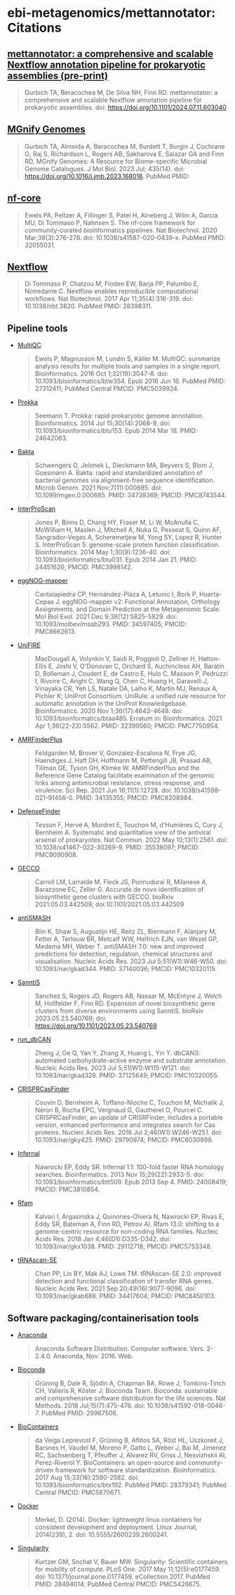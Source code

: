 # ebi-metagenomics/mettannotator: Citations

## [mettannotator: a comprehensive and scalable Nextflow annotation pipeline for prokaryotic assemblies (pre-print)](https://doi.org/10.1101/2024.07.11.603040)

> Gurbich TA, Beracochea M, De Silva NH, Finn RD. mettannotator: a comprehensive and scalable Nextflow annotation pipeline for prokaryotic assemblies. doi: https://doi.org/10.1101/2024.07.11.603040

## [MGnify Genomes](https://pubmed.ncbi.nlm.nih.gov/36806692/)

> Gurbich TA, Almeida A, Beracochea M, Burdett T, Burgin J, Cochrane G, Raj S, Richardson L, Rogers AB, Sakharova E, Salazar GA and Finn RD. MGnify Genomes: A Resource for Biome-specific Microbial Genome Catalogues. J Mol Biol. 2023 Jul; 435(14). doi: https://doi.org/10.1016/j.jmb.2023.168016. PubMed PMID:

## [nf-core](https://pubmed.ncbi.nlm.nih.gov/32055031/)

> Ewels PA, Peltzer A, Fillinger S, Patel H, Alneberg J, Wilm A, Garcia MU, Di Tommaso P, Nahnsen S. The nf-core framework for community-curated bioinformatics pipelines. Nat Biotechnol. 2020 Mar;38(3):276-278. doi: 10.1038/s41587-020-0439-x. PubMed PMID: 32055031.

## [Nextflow](https://pubmed.ncbi.nlm.nih.gov/28398311/)

> Di Tommaso P, Chatzou M, Floden EW, Barja PP, Palumbo E, Notredame C. Nextflow enables reproducible computational workflows. Nat Biotechnol. 2017 Apr 11;35(4):316-319. doi: 10.1038/nbt.3820. PubMed PMID: 28398311.

## Pipeline tools

- [MultiQC](https://pubmed.ncbi.nlm.nih.gov/27312411/)

  > Ewels P, Magnusson M, Lundin S, Käller M. MultiQC: summarize analysis results for multiple tools and samples in a single report. Bioinformatics. 2016 Oct 1;32(19):3047-8. doi: 10.1093/bioinformatics/btw354. Epub 2016 Jun 16. PubMed PMID: 27312411; PubMed Central PMCID: PMC5039924.

- [Prokka](https://pubmed.ncbi.nlm.nih.gov/24642063/)

  > Seemann T. Prokka: rapid prokaryotic genome annotation. Bioinformatics. 2014 Jul 15;30(14):2068-9. doi: 10.1093/bioinformatics/btu153. Epub 2014 Mar 18. PMID: 24642063.

- [Bakta](https://pubmed.ncbi.nlm.nih.gov/34739369/)

  > Schwengers O, Jelonek L, Dieckmann MA, Beyvers S, Blom J, Goesmann A. Bakta: rapid and standardized annotation of bacterial genomes via alignment-free sequence identification. Microb Genom. 2021 Nov;7(11):000685. doi: 10.1099/mgen.0.000685. PMID: 34739369; PMCID: PMC8743544.

- [InterProScan](https://pubmed.ncbi.nlm.nih.gov/24451626/)

  > Jones P, Binns D, Chang HY, Fraser M, Li W, McAnulla C, McWilliam H, Maslen J, Mitchell A, Nuka G, Pesseat S, Quinn AF, Sangrador-Vegas A, Scheremetjew M, Yong SY, Lopez R, Hunter S. InterProScan 5: genome-scale protein function classification. Bioinformatics. 2014 May 1;30(9):1236-40. doi: 10.1093/bioinformatics/btu031. Epub 2014 Jan 21. PMID: 24451626; PMCID: PMC3998142.

- [eggNOG-mapper](https://pubmed.ncbi.nlm.nih.gov/34597405/)

  > Cantalapiedra CP, Hernández-Plaza A, Letunic I, Bork P, Huerta-Cepas J. eggNOG-mapper v2: Functional Annotation, Orthology Assignments, and Domain Prediction at the Metagenomic Scale. Mol Biol Evol. 2021 Dec 9;38(12):5825-5829. doi: 10.1093/molbev/msab293. PMID: 34597405; PMCID: PMC8662613.

- [UniFIRE](https://pubmed.ncbi.nlm.nih.gov/32399560/)

  > MacDougall A, Volynkin V, Saidi R, Poggioli D, Zellner H, Hatton-Ellis E, Joshi V, O'Donovan C, Orchard S, Auchincloss AH, Baratin D, Bolleman J, Coudert E, de Castro E, Hulo C, Masson P, Pedruzzi I, Rivoire C, Arighi C, Wang Q, Chen C, Huang H, Garavelli J, Vinayaka CR, Yeh LS, Natale DA, Laiho K, Martin MJ, Renaux A, Pichler K; UniProt Consortium. UniRule: a unified rule resource for automatic annotation in the UniProt Knowledgebase. Bioinformatics. 2020 Nov 1;36(17):4643-4648. doi: 10.1093/bioinformatics/btaa485. Erratum in: Bioinformatics. 2021 Apr 1;36(22-23):5562. PMID: 32399560; PMCID: PMC7750954.

- [AMRFinderPlus](https://pubmed.ncbi.nlm.nih.gov/34135355/)

  > Feldgarden M, Brover V, Gonzalez-Escalona N, Frye JG, Haendiges J, Haft DH, Hoffmann M, Pettengill JB, Prasad AB, Tillman GE, Tyson GH, Klimke W. AMRFinderPlus and the Reference Gene Catalog facilitate examination of the genomic links among antimicrobial resistance, stress response, and virulence. Sci Rep. 2021 Jun 16;11(1):12728. doi: 10.1038/s41598-021-91456-0. PMID: 34135355; PMCID: PMC8208984.

- [DefenseFinder](https://pubmed.ncbi.nlm.nih.gov/35538097/)

  > Tesson F, Hervé A, Mordret E, Touchon M, d'Humières C, Cury J, Bernheim A. Systematic and quantitative view of the antiviral arsenal of prokaryotes. Nat Commun. 2022 May 10;13(1):2561. doi: 10.1038/s41467-022-30269-9. PMID: 35538097; PMCID: PMC9090908.

- [GECCO](https://www.biorxiv.org/content/10.1101/2021.05.03.442509v1)

  > Carroll LM, Larralde M, Fleck JS, Ponnudurai R, Milanese A, Barazzone EC, Zeller G. Accurate de novo identification of biosynthetic gene clusters with GECCO. bioRxiv 2021.05.03.442509; doi:10.1101/2021.05.03.442509

- [antiSMASH](https://pubmed.ncbi.nlm.nih.gov/37140036/)

  > Blin K, Shaw S, Augustijn HE, Reitz ZL, Biermann F, Alanjary M, Fetter A, Terlouw BR, Metcalf WW, Helfrich EJN, van Wezel GP, Medema MH, Weber T. antiSMASH 7.0: new and improved predictions for detection, regulation, chemical structures and visualisation. Nucleic Acids Res. 2023 Jul 5;51(W1):W46-W50. doi: 10.1093/nar/gkad344. PMID: 37140036; PMCID: PMC10320115.

- [SanntiS](https://www.biorxiv.org/content/10.1101/2023.05.23.540769v2)

  > Sanchez S, Rogers JD, Rogers AB, Nassar M, McEntyre J, Welch M, Hollfelder F, Finn RD. Expansion of novel biosynthetic gene clusters from diverse environments using SanntiS. bioRxiv 2023.05.23.540769; doi: https://doi.org/10.1101/2023.05.23.540769

- [run_dbCAN](https://pubmed.ncbi.nlm.nih.gov/37125649/)

  > Zheng J, Ge Q, Yan Y, Zhang X, Huang L, Yin Y. dbCAN3: automated carbohydrate-active enzyme and substrate annotation. Nucleic Acids Res. 2023 Jul 5;51(W1):W115-W121. doi: 10.1093/nar/gkad328. PMID: 37125649; PMCID: PMC10320055.

- [CRISPRCasFinder](https://pubmed.ncbi.nlm.nih.gov/29790974/)

  > Couvin D, Bernheim A, Toffano-Nioche C, Touchon M, Michalik J, Néron B, Rocha EPC, Vergnaud G, Gautheret D, Pourcel C. CRISPRCasFinder, an update of CRISRFinder, includes a portable version, enhanced performance and integrates search for Cas proteins. Nucleic Acids Res. 2018 Jul 2;46(W1):W246-W251. doi: 10.1093/nar/gky425. PMID: 29790974; PMCID: PMC6030898.

- [Infernal](https://pubmed.ncbi.nlm.nih.gov/24008419/)

  > Nawrocki EP, Eddy SR. Infernal 1.1: 100-fold faster RNA homology searches. Bioinformatics. 2013 Nov 15;29(22):2933-5. doi: 10.1093/bioinformatics/btt509. Epub 2013 Sep 4. PMID: 24008419; PMCID: PMC3810854.

- [Rfam](https://pubmed.ncbi.nlm.nih.gov/29112718/)

  > Kalvari I, Argasinska J, Quinones-Olvera N, Nawrocki EP, Rivas E, Eddy SR, Bateman A, Finn RD, Petrov AI. Rfam 13.0: shifting to a genome-centric resource for non-coding RNA families. Nucleic Acids Res. 2018 Jan 4;46(D1):D335-D342. doi: 10.1093/nar/gkx1038. PMID: 29112718; PMCID: PMC5753348.

- [tRNAscan-SE](https://pubmed.ncbi.nlm.nih.gov/34417604/)

  > Chan PP, Lin BY, Mak AJ, Lowe TM. tRNAscan-SE 2.0: improved detection and functional classification of transfer RNA genes. Nucleic Acids Res. 2021 Sep 20;49(16):9077-9096. doi: 10.1093/nar/gkab688. PMID: 34417604; PMCID: PMC8450103.

## Software packaging/containerisation tools

- [Anaconda](https://anaconda.com)

  > Anaconda Software Distribution. Computer software. Vers. 2-2.4.0. Anaconda, Nov. 2016. Web.

- [Bioconda](https://pubmed.ncbi.nlm.nih.gov/29967506/)

  > Grüning B, Dale R, Sjödin A, Chapman BA, Rowe J, Tomkins-Tinch CH, Valieris R, Köster J; Bioconda Team. Bioconda: sustainable and comprehensive software distribution for the life sciences. Nat Methods. 2018 Jul;15(7):475-476. doi: 10.1038/s41592-018-0046-7. PubMed PMID: 29967506.

- [BioContainers](https://pubmed.ncbi.nlm.nih.gov/28379341/)

  > da Veiga Leprevost F, Grüning B, Aflitos SA, Röst HL, Uszkoreit J, Barsnes H, Vaudel M, Moreno P, Gatto L, Weber J, Bai M, Jimenez RC, Sachsenberg T, Pfeuffer J, Alvarez RV, Griss J, Nesvizhskii AI, Perez-Riverol Y. BioContainers: an open-source and community-driven framework for software standardization. Bioinformatics. 2017 Aug 15;33(16):2580-2582. doi: 10.1093/bioinformatics/btx192. PubMed PMID: 28379341; PubMed Central PMCID: PMC5870671.

- [Docker](https://dl.acm.org/doi/10.5555/2600239.2600241)

  > Merkel, D. (2014). Docker: lightweight linux containers for consistent development and deployment. Linux Journal, 2014(239), 2. doi: 10.5555/2600239.2600241.

- [Singularity](https://pubmed.ncbi.nlm.nih.gov/28494014/)

  > Kurtzer GM, Sochat V, Bauer MW. Singularity: Scientific containers for mobility of compute. PLoS One. 2017 May 11;12(5):e0177459. doi: 10.1371/journal.pone.0177459. eCollection 2017. PubMed PMID: 28494014; PubMed Central PMCID: PMC5426675.

